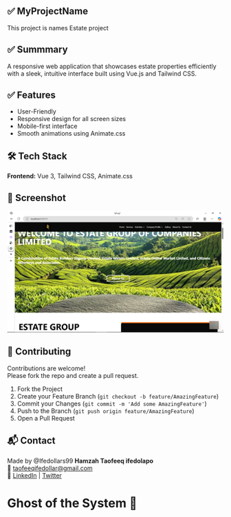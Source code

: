 ## ✅ MyProjectName
This project is names Estate project


## ✅ Summmary
A responsive web application that showcases estate properties efficiently with a sleek, intuitive interface built using Vue.js and Tailwind CSS.


## ✅ Features
- User-Friendly
- Responsive design for all screen sizes
- Mobile-first interface
- Smooth animations using Animate.css

## 🛠 Tech Stack
**Frontend:** Vue 3, Tailwind CSS, Animate.css  


## 📸 Screenshot
![estate](./src/assets/images/estate.png)


## 🤝 Contributing
Contributions are welcome!  
Please fork the repo and create a pull request.
1. Fork the Project  
2. Create your Feature Branch (`git checkout -b feature/AmazingFeature`)  
3. Commit your Changes (`git commit -m 'Add some AmazingFeature'`)  
4. Push to the Branch (`git push origin feature/AmazingFeature`)  
5. Open a Pull Request


## 📬 Contact
Made by @Ifedollars99
**Hamzah Taofeeq ifedolapo**  
📧 taofeeqifedollar@gmail.com  
🔗 [LinkedIn](https://www.linkedin.com/in/taofeeq-ifedolapo-7890162ba?utm_source=share&utm_campaign=share_via&utm_content=profile&utm_medium=android_app) 
| [Twitter](https://x.com/IfedollarsAvr?t=KWrkgQdZLuh7Y7xaCLCWeg&s=09)
# Ghost of the System 👻

